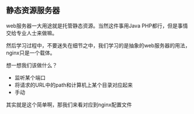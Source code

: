 ## 静态资源服务器

web服务器一大用途就是托管静态资源。当然这件事用Java PHP都行，但是事情交给专业人士来做嘛。



然后学习过程中，不要迷失在细节之中，我们学习的是抽象的web服务器的用法，nginx只是一个载体。

想一想我们该做什么？

- 监听某个端口
- 将请求的URL中的path和计算机上某个目录对应起来
- 手动

其实就是这个简单啊，那我们来看对应到nginx配置文件

